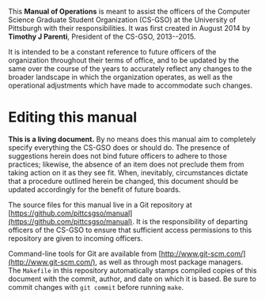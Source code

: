This **Manual of Operations** is meant to assist the officers of the Computer
Science Graduate Student Organization (CS-GSO) at the University of Pittsburgh
with their responsibilities.  It was first created in August 2014 by **Timothy
J Parenti**, President of the CS-GSO, 2013--2015.

It is intended to be a constant reference to future officers of the
organization throughout their terms of office, and to be updated by the same
over the course of the years to accurately reflect any changes to the broader
landscape in which the organization operates, as well as the operational
adjustments which have made to accommodate such changes.

# Editing this manual

**This is a living document.**  By no means does this manual aim to completely
specify everything the CS-GSO does or should do.  The presence of suggestions
herein does not bind future officers to adhere to those practices; likewise,
the absence of an item does not preclude them from taking action on it as they
see fit.  When, inevitably, circumstances dictate that a procedure outlined
herein be changed, this document should be updated accordingly for the benefit
of future boards.

The source files for this manual live in a Git repository at
[https://github.com/pittcsgso/manual](https://github.com/pittcsgso/manual).
It is the responsibility of departing officers of the CS-GSO to ensure that
sufficient access permissions to this repository are given to incoming officers.

Command-line tools for Git are available from
[http://www.git-scm.com/](http://www.git-scm.com/),
as well as through most package managers.  The `Makefile` in this repository
automatically stamps compiled copies of this document with the commit, author,
and date on which it is based.  Be sure to commit changes with `git commit`
before running `make`.

